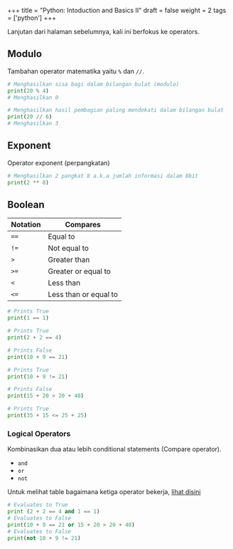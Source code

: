 +++
title = "Python: Intoduction and Basics II"
draft = false
weight = 2
tags = ['python']
+++

Lanjutan dari halaman sebelumnya, kali ini berfokus ke operators.

## Modulo

Tambahan operator matematika yaitu `%` dan `//`.

```python
# Menghasilkan sisa bagi dalam bilangan bulat (modulo)
print(20 % 4)
# Menghasilkan 0

# Menghasilkan hasil pembagian paling mendekati dalam bilangan bulat
print(20 // 6)
# Menghasilkan 3
```

## Exponent

Operator exponent (perpangkatan)

```python
# Menghasilkan 2 pangkat 8 a.k.a jumlah informasi dalam 8bit
print(2 ** 8)
```

## Boolean

| Notation | Compares |
|-|-|
| `==` | Equal to |
| `!=` | Not equal to |
| `>` | Greater than |
| `>=` | Greater or equal to |
| `<` | Less than |
| `<=` | Less than or equal to |

```python
# Prints True
print(1 == 1)

# Prints True
print(2 + 2 == 4)

# Prints False
print(10 + 9 == 21)

# Prints True
print(10 + 9 != 21)

# Prints False
print(15 + 20 > 20 + 40)

# Prints True
print(35 + 15 <= 25 + 25)
```

### Logical Operators

Kombinasikan dua atau lebih conditional statements (Compare operator).

- `and`
- `or`
- `not`

Untuk melihat table bagaimana ketiga operator bekerja, [lihat disini](https://docs.oracle.com/html/E79061_01/Content/Reference/Truth_tables.htm)

```python
# Evaluates to True
print (2 + 2 == 4 and 1 == 1)
# Evaluates to False
print(10 + 9 == 21 or 15 + 20 > 20 + 40)
# Evaluates to False
print(not 10 + 9 != 21)
```

